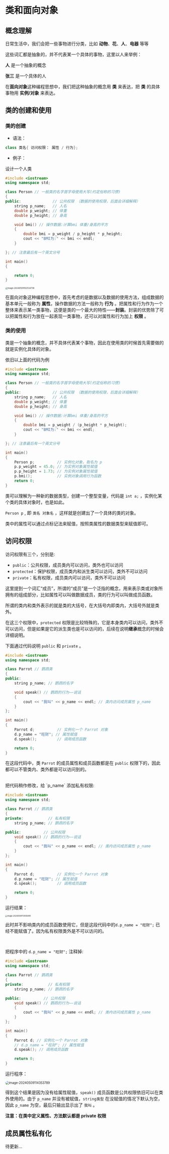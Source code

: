 # 类和面向对象

## 概念理解

日常生活中，我们会把一些事物进行分类，比如 **动物**、**花**、**人**、**电器** 等等

这些词汇都是抽象的，并不代表某一个具体的事物，这里以人来举例：

**人** 是一个抽象的概念

**张三** 是一个具体的人

在**面向对象**这种编程思想中，我们把这种抽象的概念用 **类** 来表达，把 **类** 的具体事物用 **实例/对象** 来表达。

## 类的创建和使用

### 类的创建

- 语法：

```cpp
class 类名{ 访问权限： 属性 / 行为};
```

- 例子：

设计一个人类

```cpp
#include <iostream>
using namespace std;

class Person // 一般类的名字首字母使用大写(约定俗称的习惯)
{
public:              // 公共权限 （数据的使用权限，后面会详细解释）
    string p_name;   // 人名
    double p_weight; // 体重
    double p_height; // 身高

    void bmi() // 操作数据:计算bmi 体重/身高的平方
    {
        double bmi = p_weight / p_height * p_height;
        cout << "BMI为:" << bmi << endl;
    }

}; // 注意最后有一个英文分号

int main()
{

    return 0;
}
```

<img src="./assets/image-20240509102534738-5221536.png" alt="image-20240509102534738" style="zoom:45%; border-radius:10px;" />

在面向对象这种编程思想中，首先考虑的是数据以及数据的使用方法，组成数据的基本单元一般称为 **属性**，操作数据的方法一般称为 **行为** 。把属性和行为作为一个整体来表示某一类事物，这便是类的一个最大的特性——**封装**。封装的优势除了可以把属性和行为放在一起表现一类事物，还可以对属性和行为加上 **权限** 。

### 类的使用

类是一个抽象的概念，并不具体代表某个事物，因此在使用类的时候首先需要做的就是实例化具体的对象。

依旧以上面的代码为例

```cpp
#include <iostream>
using namespace std;

class Person // 一般类的名字首字母使用大写(约定俗称的习惯)
{
public:              // 公共权限 （数据的使用权限，后面会详细解释）
    string p_name;   // 人名
    double p_weight; // 体重
    double p_height; // 身高

    void bmi() // 操作数据:计算bmi 体重/身高的平方
    {
        double bmi = p_weight / (p_height * p_height);
        cout << "BMI为:" << bmi << endl;
    }

}; // 注意最后有一个英文分号

int main()
{
    Person p;          // 实例化对象，取名为 p
    p.p_weight = 45.0; // 为实例对象属性赋值
    p.p_height = 1.73; // 为实例对象属性赋值
    p.bmi();           // 实例对象调用行为函数
    return 0;
}
```

类可以理解为一种新的数据类型，创建一个整型变量，代码是 `int a;` ，实例化某个类的具体对象时，也是如此。

`Person p` , 即 `类名 对象名` ，这样就是创建出了一个具体的类的对象。

类中的属性可以通过点标记法来赋值，按照类属性的数据类型来赋值即可。

## 访问权限

访问权限有三个，分别是:

- `public`：公共权限，成员类内可以访问，类外也可以访问
- `protected`：保护权限，成员类内和派生类可以访问，类外不可以访问
- `private`：私有权限，成员类内可以访问，类外不可以访问

这里提到一个词汇“成员”，所谓的“成员”是一个泛指的概念，用来表示类或对象所拥有的组成部分，比如属性可以叫做数据成员，类的行为可以叫做成员函数。

所谓的类内和类外表示的就是类的大括号，在大括号内即类内，大括号外就是类外。

在这三个权限中，`protected` 权限是比较特殊的，它是本身类内可以访问，类外不可以访问，但是如果是它的派生类也是可以访问的，后续在说明**继承**概念的时候会详细说明。

下面通过代码说明 `public` 和 `private` 。

```cpp
#include <iostream>
using namespace std;

class Parrot // 鹦鹉类
{
public:
    string p_name; // 鹦鹉的名字

    void speak() // 鹦鹉的行为——说话
    {
        cout << "我叫" << p_name << endl; // 类内访问成员属性 p_name
    }
};

int main()
{
    Parrot d;          // 实例化一个 Parrot 对象
    d.p_name = "旺财"; // 属性赋值
    d.speak();         // 调用成员函数

    return 0;
}
```

在这段代码中，类 `Parrot` 的成员属性和成员函数都是在 `public` 权限下的，因此都可以不管类内、类外都是可以访问到的。

<br/>
把代码稍作修改，给 `p_name`  添加私有权限:

```cpp
#include <iostream>
using namespace std;

class Parrot // 鹦鹉类
{
private:           // 私有权限
    string p_name; // 鹦鹉的名字

public:          // 公共权限
    void speak() // 鹦鹉的行为——说话
    {
        cout << "我叫" << p_name << endl; // 类内访问成员属性 p_name
    }
};

int main()
{
    Parrot d;          // 实例化一个 Parrot 对象
    d.p_name = "旺财"; // 属性赋值
    d.speak();         // 调用成员函数

    return 0;
}
```

运行结果：

<img src="./assets/image-20240509113936495-5225978.png" alt="image-20240509113936495" style="zoom:40%;" />

此时并不影响类内的成员函数使用它，但是这段代码中的`d.p_name = "旺财";` 已经不能赋值了。因为私有权限类外是不可以访问的。

<br/>

把程序中的 `d.p_name = "旺财";` 注释掉:

```cpp
#include <iostream>
using namespace std;

class Parrot // 鹦鹉类
{
private:           // 私有权限
    string p_name; // 鹦鹉的名字

public:          // 公共权限
    void speak() // 鹦鹉的行为——说话
    {
        cout << "我叫" << p_name << endl; // 类内访问成员属性 p_name
    }
};

int main()
{
    Parrot d; // 实例化一个 Parrot 对象
    // d.p_name = "旺财"; // 属性赋值
    d.speak(); // 调用成员函数

    return 0;
}
```

运行程序：

<img src="./assets/image-20240509114353789-5226263.png" alt="image-20240509114353789" style="zoom:70%; border-radius:10px;" />

得到这个结果是因为没有给属性赋值，`speak()` 成员函数是公共权限依旧可以在类外使用的。由于 `p_name` 并没有被赋值，`string类型` 在没赋值的情况下默认为空，因此 `p_name` 为空，最后只输出显示出了 `我叫` 。

**注意：在类中定义属性、方法默认都是 private 权限**

## 成员属性私有化

待更新...
